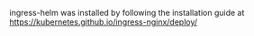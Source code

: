 ingress-helm was installed by following the installation guide at https://kubernetes.github.io/ingress-nginx/deploy/
